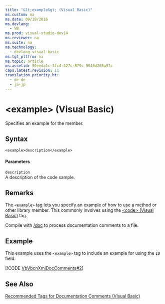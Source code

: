 ```yaml
---
title: "&lt;example&gt; (Visual Basic)"
ms.custom: na
ms.date: 09/19/2016
ms.devlang: 
  - VB
ms.prod: visual-studio-dev14
ms.reviewer: na
ms.suite: na
ms.technology: 
  - devlang-visual-basic
ms.tgt_pltfrm: na
ms.topic: article
ms.assetid: 90eeda1c-3fc4-427c-879c-5046d265a97c
caps.latest.revision: 11
translation.priority.ht: 
  - de-de
  - ja-jp
---
```

# &lt;example&gt; (Visual Basic)
Specifies an example for the member.  
  
## Syntax  
  
```  
<example>description</example>  
```  
  
#### Parameters  
 `description`  
 A description of the code sample.  
  
## Remarks  
 The `<example>` tag lets you specify an example of how to use a method or other library member. This commonly involves using the [<code\> (Visual Basic)](../vs140/-code---Visual-Basic-.md) tag.  
  
 Compile with [/doc](../vs140/-doc.md) to process documentation comments to a file.  
  
## Example  
 This example uses the `<example>` tag to include an example for using the `ID` field.  
  
 [!CODE [VbVbcnXmlDocComments#2](../CodeSnippet/VS_Snippets_VBCSharp/VbVbcnXmlDocComments#2)]  
  
## See Also  
 [Recommended Tags for Documentation Comments (Visual Basic)](../vs140/Recommended-XML-Tags-for-Documentation-Comments--Visual-Basic-.md)